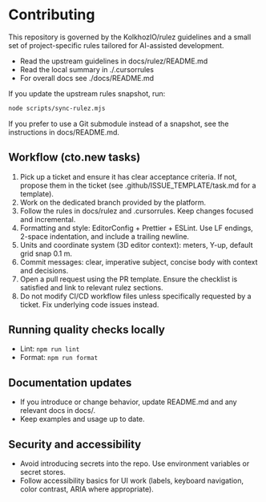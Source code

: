 # Contributing

This repository is governed by the KolkhozIO/rulez guidelines and a small set of project-specific rules tailored for AI-assisted development.

- Read the upstream guidelines in docs/rulez/README.md
- Read the local summary in ./.cursorrules
- For overall docs see ./docs/README.md

If you update the upstream rules snapshot, run:

```bash
node scripts/sync-rulez.mjs
```

If you prefer to use a Git submodule instead of a snapshot, see the instructions in docs/README.md.

## Workflow (cto.new tasks)

1) Pick up a ticket and ensure it has clear acceptance criteria. If not, propose them in the ticket (see .github/ISSUE_TEMPLATE/task.md for a template).
2) Work on the dedicated branch provided by the platform.
3) Follow the rules in docs/rulez and .cursorrules. Keep changes focused and incremental.
4) Formatting and style: EditorConfig + Prettier + ESLint. Use LF endings, 2-space indentation, and include a trailing newline.
5) Units and coordinate system (3D editor context): meters, Y-up, default grid snap 0.1 m.
6) Commit messages: clear, imperative subject, concise body with context and decisions.
7) Open a pull request using the PR template. Ensure the checklist is satisfied and link to relevant rulez sections.
8) Do not modify CI/CD workflow files unless specifically requested by a ticket. Fix underlying code issues instead.

## Running quality checks locally

- Lint: `npm run lint`
- Format: `npm run format`

## Documentation updates

- If you introduce or change behavior, update README.md and any relevant docs in docs/.
- Keep examples and usage up to date.

## Security and accessibility

- Avoid introducing secrets into the repo. Use environment variables or secret stores.
- Follow accessibility basics for UI work (labels, keyboard navigation, color contrast, ARIA where appropriate).
